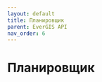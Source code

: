 ```yaml
---
layout: default
title: Планировщик
parent: EverGIS API
nav_order: 6
---
```


# Планировщик
<!-- Здесь будет про планировщик `scheduler` -->